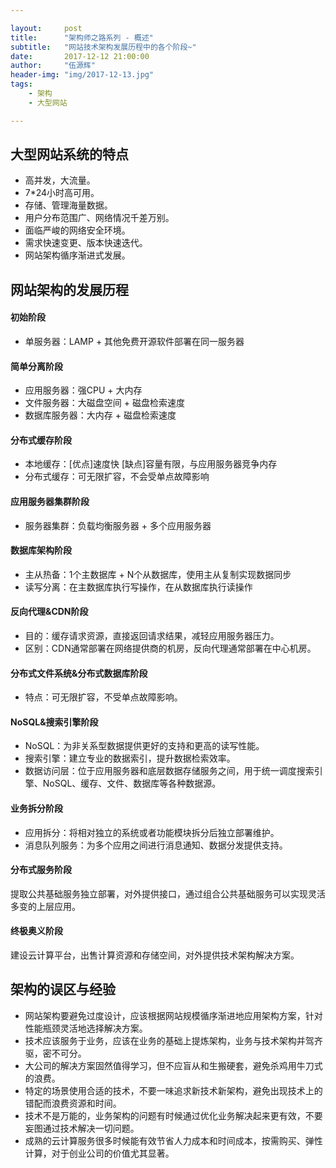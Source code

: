 ```yaml
---

layout:     post
title:      "架构师之路系列 - 概述"
subtitle:   "网站技术架构发展历程中的各个阶段~"
date:       2017-12-12 21:00:00
author:     "伍源辉"
header-img: "img/2017-12-13.jpg"
tags:
    - 架构
    - 大型网站

---
```


## 大型网站系统的特点

- 高并发，大流量。
- 7*24小时高可用。
- 存储、管理海量数据。
- 用户分布范围广、网络情况千差万别。
- 面临严峻的网络安全环境。
- 需求快速变更、版本快速迭代。
- 网站架构循序渐进式发展。

## 网站架构的发展历程

#### 初始阶段

- 单服务器：LAMP + 其他免费开源软件部署在同一服务器

#### 简单分离阶段

- 应用服务器：强CPU + 大内存
- 文件服务器：大磁盘空间 + 磁盘检索速度
- 数据库服务器：大内存 + 磁盘检索速度

#### 分布式缓存阶段

- 本地缓存：[优点]速度快 [缺点]容量有限，与应用服务器竞争内存
- 分布式缓存：可无限扩容，不会受单点故障影响

#### 应用服务器集群阶段

- 服务器集群：负载均衡服务器 + 多个应用服务器

#### 数据库架构阶段

- 主从热备：1个主数据库 + N个从数据库，使用主从复制实现数据同步
- 读写分离：在主数据库执行写操作，在从数据库执行读操作

#### 反向代理&CDN阶段

- 目的：缓存请求资源，直接返回请求结果，减轻应用服务器压力。
- 区别：CDN通常部署在网络提供商的机房，反向代理通常部署在中心机房。

#### 分布式文件系统&分布式数据库阶段

- 特点：可无限扩容，不受单点故障影响。

#### NoSQL&搜索引擎阶段

- NoSQL：为非关系型数据提供更好的支持和更高的读写性能。
- 搜索引擎：建立专业的数据索引，提升数据检索效率。
- 数据访问层：位于应用服务器和底层数据存储服务之间，用于统一调度搜索引擎、NoSQL、缓存、文件、数据库等各种数据源。

#### 业务拆分阶段

- 应用拆分：将相对独立的系统或者功能模块拆分后独立部署维护。
- 消息队列服务：为多个应用之间进行消息通知、数据分发提供支持。

#### 分布式服务阶段

提取公共基础服务独立部署，对外提供接口，通过组合公共基础服务可以实现灵活多变的上层应用。

#### 终极奥义阶段

建设云计算平台，出售计算资源和存储空间，对外提供技术架构解决方案。

## 架构的误区与经验

- 网站架构要避免过度设计，应该根据网站规模循序渐进地应用架构方案，针对性能瓶颈灵活地选择解决方案。
- 技术应该服务于业务，应该在业务的基础上提炼架构，业务与技术架构并驾齐驱，密不可分。
- 大公司的解决方案固然值得学习，但不应盲从和生搬硬套，避免杀鸡用牛刀式的浪费。
- 特定的场景使用合适的技术，不要一味追求新技术新架构，避免出现技术上的错配而浪费资源和时间。
- 技术不是万能的，业务架构的问题有时候通过优化业务解决起来更有效，不要妄图通过技术解决一切问题。
- 成熟的云计算服务很多时候能有效节省人力成本和时间成本，按需购买、弹性计算，对于创业公司的价值尤其显著。
